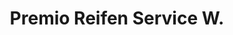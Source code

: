 ---
title: "Premio Reifen Service W."
url: /winsen-luhe/premio-reifen-service-w/
shop: Autowerkstatt
---